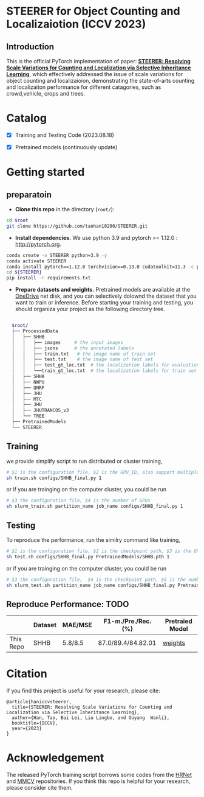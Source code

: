 # STEERER for  Object Counting and Localizaiotion (ICCV 2023)
## Introduction
This is the official PyTorch implementation of paper: [**STEERER: Resolving Scale Variations for Counting and Localization via Selective Inheritance Learning**](https://arxiv.org/abs/2203.12335), which effectively addressed the issue of scale variations for object counting and localizaioion, demonstrating the state-of-arts counting and localizaiton performance for different catagories, such as crowd,vehicle, crops and trees. 

<!-- ![framework](./figures/framework1.png) -->

# Catalog
- [x] Training and Testing Code (2023.08.18)
- [x] Pretrained models (continuously update)


# Getting started 

## preparatoin 

- **Clone this repo** in the directory (```root/```):


```bash
cd $root
git clone https://github.com/taohan10200/STEERER.git
```
- **Install dependencies.** We use python 3.9 and pytorch >= 1.12.0 : http://pytorch.org.

```bash
conda create -n STEERER python=3.9 -y
conda activate STEERER
conda install pytorch==1.12.0 torchvision==0.13.0 cudatoolkit=11.3 -c pytorch
cd ${STEERER}
pip install -r requirements.txt
```

- **Prepare datasets and weights.** Pretrained models are available at the [OneDrive](https://connectpolyu-my.sharepoint.com/:f:/g/personal/23040302r_connect_polyu_hk/ErX-l0MtTWtJmSilWuxUrOgBMRYqDSbYuAdoi6a-9Jtlmg?e=OdyvTs) net disk,  and you can selectively dolownd the dataset that you want to train or inference. Before starting your training and testing, you should organiza your project as the following directory tree. 

````bash

  $root/
  ├── ProcessedData
  │   ├── SHHB
  │   │   ├── images     # the input images
  │   │   ├── jsons      # the annotated labels
  │   │   ├── train.txt   # the image name of train set 
  │   │   ├── test.txt    # the image name of test set
  │   │   ├── test_gt_loc.txt  # the localization labels for evaluation
  │   │   └──train_gt_loc.txt  # the localization labels for train set (not used)
  │   ├── SHHA
  │   ├── NWPU
  │   ├── QNRF
  │   ├── JHU
  │   ├── MTC
  │   ├── JHU
  │   ├── JHUTRANCOS_v3
  │   └── TREE
  ├── PretrainedModels
  └── STEERER

````

## Training
we provide simplify script to run distributed or cluster training,
```bash
# $1 is the configuration file, $2 is the GPU_ID, also support multiple GPUs, like 1,2,3,4 
sh train.sh configs/SHHB_final.py 1  

```
or if you are trainging on the computer cluster, you could be run

```bash
# $3 the configuration file, $4 is the number of GPUs
sh slurm_train.sh partition_name job_name configs/SHHB_final.py 1
```
 

## Testing
To reproduce the performance, run the similry command like training,

```bash
# $1 is the configuration file, $2 is the checkpoint path, $3 is the GPU_ID, only support single GPU. 
sh test.sh configs/SHHB_final.py PretrainedModels/SHHB.pth 1

```
or if you are trainging on the computer cluster, you could be run

```bash
# $3 the configuration file,  $4 is the checkpoint path, $5 is the number of GPUs
sh slurm_test.sh partition_name job_name configs/SHHB_final.py PretrainedModels/SHHB.pth 1
```
 

## Reproduce Performance: TODO 

|            | Dataset     |  MAE/MSE |   F1-m./Pre./Rec. (%) | Pretraied Model|
|------------|-------- |-------|-------|-------|
| This Repo      |  SHHB   | 5.8/8.5 |87.0/89.4/84.82.01 | [weights](https://connectpolyu-my.sharepoint.com/:u:/g/personal/23040302r_connect_polyu_hk/ET1CWuFQ8vJPnsO4h_xCAMQBfMtoU1vuYOziMadFEzmicQ?e=dTleK7)|



<!-- # References
1. Acquisition of Localization Confidence for Accurate Object Detection, ECCV, 2018.
2. Very Deep Convolutional Networks for Large-scale Image Recognition, arXiv, 2014.
3. Feature Pyramid Networks for Object Detection, CVPR, 2017.  -->

# Citation
If you find this project is useful for your research, please cite:

```
@article{haniccvsteerer,
  title={STEERER: Resolving Scale Variations for Counting and Localization via Selective Inheritance Learning},
  author={Han, Tao, Bai Lei, Liu Lingbo, and Ouyang  Wanli},
  booktitle={ICCV},
  year={2023}
}
```

# Acknowledgement
The released PyTorch training script borrows some codes from the [HRNet](https://github.com/HRNet/HRNet-Semantic-Segmentation) and [MMCV](https://github.com/open-mmlab/mmcv) repositories. If you think this repo is helpful for your research, please consider cite them. 

